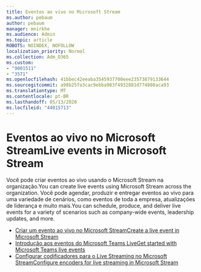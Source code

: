 ```yaml
---
title: Eventos ao vivo no Microsoft Stream
ms.author: pebaum
author: pebaum
manager: mnirkhe
ms.audience: Admin
ms.topic: article
ROBOTS: NOINDEX, NOFOLLOW
localization_priority: Normal
ms.collection: Adm_O365
ms.custom:
- "9001511"
- "3571"
ms.openlocfilehash: 41bbec42eeaba3545937700eee23573879133644
ms.sourcegitcommit: a98b25fa3cac9ebba983f4932881d774880aca93
ms.translationtype: MT
ms.contentlocale: pt-BR
ms.lasthandoff: 05/13/2020
ms.locfileid: "44015713"
---
```

# <a name="live-events-in-microsoft-stream"></a><span data-ttu-id="745ff-102">Eventos ao vivo no Microsoft Stream</span><span class="sxs-lookup"><span data-stu-id="745ff-102">Live events in Microsoft Stream</span></span>

<span data-ttu-id="745ff-103">Você pode criar eventos ao vivo usando o Microsoft Stream na organização.</span><span class="sxs-lookup"><span data-stu-id="745ff-103">You can create live events using Microsoft Stream across the organization.</span></span> <span data-ttu-id="745ff-104">Você pode agendar, produzir e entregar eventos ao vivo para uma variedade de cenários, como eventos de toda a empresa, atualizações de liderança e muito mais.</span><span class="sxs-lookup"><span data-stu-id="745ff-104">You can schedule, produce, and deliver live events for a variety of scenarios such as company-wide events, leadership updates, and more.</span></span>

- [<span data-ttu-id="745ff-105">Criar um evento ao vivo no Microsoft Stream</span><span class="sxs-lookup"><span data-stu-id="745ff-105">Create a live event in Microsoft Stream</span></span>](https://docs.microsoft.com/stream/live-create-event)
- [<span data-ttu-id="745ff-106">Introdução aos eventos do Microsoft Teams Live</span><span class="sxs-lookup"><span data-stu-id="745ff-106">Get started with Microsoft Teams live events</span></span>](https://support.office.com/article/get-started-with-microsoft-teams-live-events-d077fec2-a058-483e-9ab5-1494afda578a)
- [<span data-ttu-id="745ff-107">Configurar codificadores para o Live Streaming no Microsoft Stream</span><span class="sxs-lookup"><span data-stu-id="745ff-107">Configure encoders for live streaming in Microsoft Stream</span></span>](https://docs.microsoft.com/stream/live-encoder-setup)
